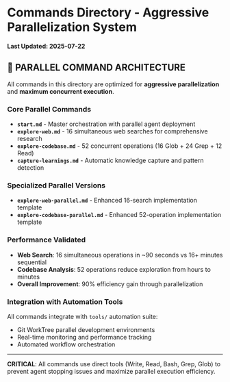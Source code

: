 # Commands Directory - Aggressive Parallelization System

**Last Updated: 2025-07-22**

## 🚀 PARALLEL COMMAND ARCHITECTURE

All commands in this directory are optimized for **aggressive parallelization** and **maximum concurrent execution**.

### Core Parallel Commands
- **`start.md`** - Master orchestration with parallel agent deployment
- **`explore-web.md`** - 16 simultaneous web searches for comprehensive research
- **`explore-codebase.md`** - 52 concurrent operations (16 Glob + 24 Grep + 12 Read)
- **`capture-learnings.md`** - Automatic knowledge capture and pattern detection

### Specialized Parallel Versions
- **`explore-web-parallel.md`** - Enhanced 16-search implementation template
- **`explore-codebase-parallel.md`** - Enhanced 52-operation implementation template

### Performance Validated
- **Web Search**: 16 simultaneous operations in ~90 seconds vs 16+ minutes sequential
- **Codebase Analysis**: 52 operations reduce exploration from hours to minutes  
- **Overall Improvement**: 90% efficiency gain through parallelization

### Integration with Automation Tools
All commands integrate with `tools/` automation suite:
- Git WorkTree parallel development environments
- Real-time monitoring and performance tracking
- Automated workflow orchestration

---
**CRITICAL**: All commands use direct tools (Write, Read, Bash, Grep, Glob) to prevent agent stopping issues and maximize parallel execution efficiency.